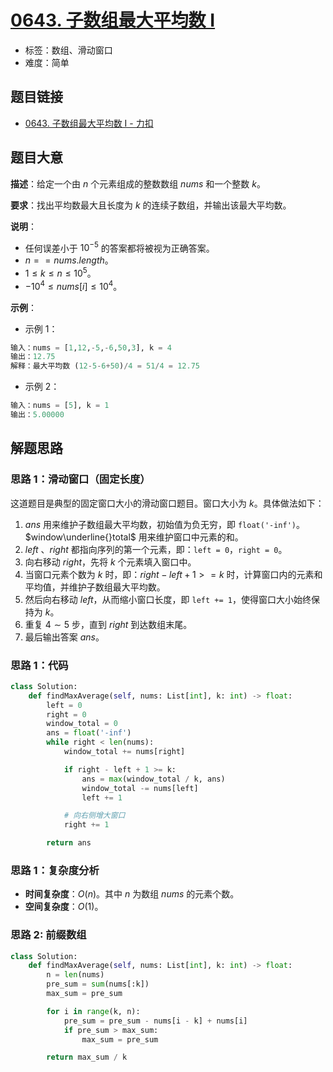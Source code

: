 # [0643. 子数组最大平均数 I](https://leetcode.cn/problems/maximum-average-subarray-i/)

- 标签：数组、滑动窗口
- 难度：简单

## 题目链接

- [0643. 子数组最大平均数 I - 力扣](https://leetcode.cn/problems/maximum-average-subarray-i/)

## 题目大意

**描述**：给定一个由 $n$ 个元素组成的整数数组 $nums$ 和一个整数 $k$。

**要求**：找出平均数最大且长度为 $k$ 的连续子数组，并输出该最大平均数。

**说明**：

- 任何误差小于 $10^{-5}$ 的答案都将被视为正确答案。
- $n == nums.length$。
- $1 \le k \le n \le 10^5$。
- $-10^4 \le nums[i] \le 10^4$。

**示例**：

- 示例 1：

```python
输入：nums = [1,12,-5,-6,50,3], k = 4
输出：12.75
解释：最大平均数 (12-5-6+50)/4 = 51/4 = 12.75
```

- 示例 2：

```python
输入：nums = [5], k = 1
输出：5.00000
```

## 解题思路

### 思路 1：滑动窗口（固定长度）

这道题目是典型的固定窗口大小的滑动窗口题目。窗口大小为 $k$。具体做法如下：

1. $ans$ 用来维护子数组最大平均数，初始值为负无穷，即 `float('-inf')`。$window\underline{}total$ 用来维护窗口中元素的和。
2. $left$ 、$right$ 都指向序列的第一个元素，即：`left = 0`，`right = 0`。
3. 向右移动 $right$，先将 $k$ 个元素填入窗口中。
4. 当窗口元素个数为 $k$ 时，即：$right - left + 1 >= k$ 时，计算窗口内的元素和平均值，并维护子数组最大平均数。
5. 然后向右移动 $left$，从而缩小窗口长度，即 `left += 1`，使得窗口大小始终保持为 $k$。
6. 重复 $4 \sim 5$ 步，直到 $right$ 到达数组末尾。
7. 最后输出答案 $ans$。

### 思路 1：代码

```python
class Solution:
    def findMaxAverage(self, nums: List[int], k: int) -> float:
        left = 0
        right = 0
        window_total = 0
        ans = float('-inf')
        while right < len(nums):
            window_total += nums[right]

            if right - left + 1 >= k:
                ans = max(window_total / k, ans)
                window_total -= nums[left]
                left += 1

            # 向右侧增大窗口
            right += 1

        return ans
```

### 思路 1：复杂度分析

- **时间复杂度**：$O(n)$。其中 $n$ 为数组 $nums$ 的元素个数。
- **空间复杂度**：$O(1)$。

### 思路 2: 前缀数组
```python
class Solution:
    def findMaxAverage(self, nums: List[int], k: int) -> float:
        n = len(nums)
        pre_sum = sum(nums[:k])
        max_sum = pre_sum

        for i in range(k, n):
            pre_sum = pre_sum - nums[i - k] + nums[i]
            if pre_sum > max_sum:
                max_sum = pre_sum

        return max_sum / k
```